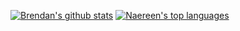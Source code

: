 


[![Brendan's github stats](https://github-readme-stats.vercel.app/api?username=bfloyd14&theme=blue-green)](https://github.com/bfloyd14/github-readme-stats) [![Naereen's top languages](https://github-readme-stats.vercel.app/api/top-langs/?username=bfloyd14&theme=blue-green)](https://github.com/bfloyd14/github-readme-stats)
